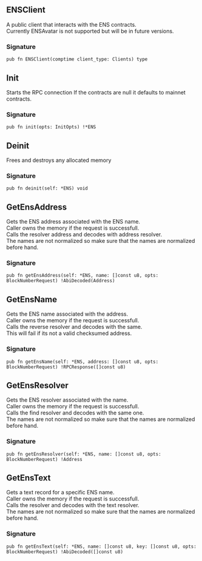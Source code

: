 ## ENSClient
A public client that interacts with the ENS contracts.\
Currently ENSAvatar is not supported but will be in future versions.

### Signature

```zig
pub fn ENSClient(comptime client_type: Clients) type
```

## Init
Starts the RPC connection
If the contracts are null it defaults to mainnet contracts.

### Signature

```zig
pub fn init(opts: InitOpts) !*ENS
```

## Deinit
Frees and destroys any allocated memory

### Signature

```zig
pub fn deinit(self: *ENS) void
```

## GetEnsAddress
Gets the ENS address associated with the ENS name.\
Caller owns the memory if the request is successfull.\
Calls the resolver address and decodes with address resolver.\
The names are not normalized so make sure that the names are normalized before hand.

### Signature

```zig
pub fn getEnsAddress(self: *ENS, name: []const u8, opts: BlockNumberRequest) !AbiDecoded(Address)
```

## GetEnsName
Gets the ENS name associated with the address.\
Caller owns the memory if the request is successfull.\
Calls the reverse resolver and decodes with the same.\
This will fail if its not a valid checksumed address.

### Signature

```zig
pub fn getEnsName(self: *ENS, address: []const u8, opts: BlockNumberRequest) !RPCResponse([]const u8)
```

## GetEnsResolver
Gets the ENS resolver associated with the name.\
Caller owns the memory if the request is successfull.\
Calls the find resolver and decodes with the same one.\
The names are not normalized so make sure that the names are normalized before hand.

### Signature

```zig
pub fn getEnsResolver(self: *ENS, name: []const u8, opts: BlockNumberRequest) !Address
```

## GetEnsText
Gets a text record for a specific ENS name.\
Caller owns the memory if the request is successfull.\
Calls the resolver and decodes with the text resolver.\
The names are not normalized so make sure that the names are normalized before hand.

### Signature

```zig
pub fn getEnsText(self: *ENS, name: []const u8, key: []const u8, opts: BlockNumberRequest) !AbiDecoded([]const u8)
```

